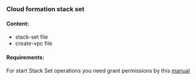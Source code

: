 ### Cloud formation stack set
#### Content:
- stack-set file
- create-vpc file

#### Requirements:
For start Stack Set operations you need grant permissions by this [manual](https://docs.aws.amazon.com/AWSCloudFormation/latest/UserGuide/stacksets-prereqs.html#stacksets-prereqs-accountsetup)